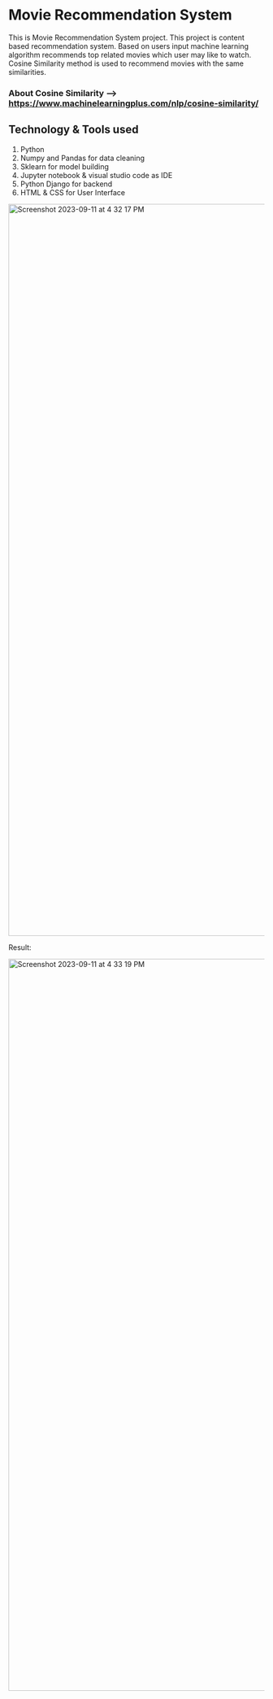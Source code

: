 # Movie Recommendation System
This is Movie Recommendation System project. This project is content based recommendation system. Based on users input machine learning algorithm recommends top related movies which user may like to watch. Cosine Similarity method is used to recommend movies with the same similarities.

### About Cosine Similarity --> https://www.machinelearningplus.com/nlp/cosine-similarity/

## Technology & Tools used
1. Python
2. Numpy and Pandas for data cleaning
3. Sklearn for model building
4. Jupyter notebook & visual studio code as IDE
5. Python Django for backend
6. HTML & CSS for User Interface

<img width="1440" alt="Screenshot 2023-09-11 at 4 32 17 PM" src="https://github.com/Prathamesh282001/Movie_Recommendation_ML_Project/assets/122107260/ea4b2742-07e7-4bee-b7b8-3740321da5af">



Result:


<img width="1440" alt="Screenshot 2023-09-11 at 4 33 19 PM" src="https://github.com/Prathamesh282001/Movie_Recommendation_ML_Project/assets/122107260/d6b4a695-729a-4a0e-bc66-f63700077d18">
